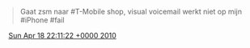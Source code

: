 > Gaat zsm naar \#T\-Mobile shop, visual voicemail werkt niet op mijn \#iPhone  \#fail

<img src="../../media/tweet.ico" width="12" /> [Sun Apr 18 22:11:22 +0000 2010](https://twitter.com/DromerDenker/status/12420566616)